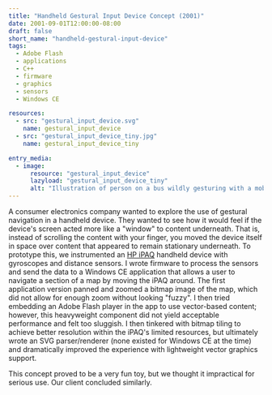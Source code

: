 ```yaml
---
title: "Handheld Gestural Input Device Concept (2001)"
date: 2001-09-01T12:00:00-08:00
draft: false
short_name: "handheld-gestural-input-device"
tags:
  - Adobe Flash
  - applications
  - C++
  - firmware
  - graphics
  - sensors
  - Windows CE

resources:
  - src: "gestural_input_device.svg"
    name: gestural_input_device
  - src: "gestural_input_device_tiny.jpg"
    name: gestural_input_device_tiny

entry_media:
  - image:
      resource: "gestural_input_device"
      lazyload: "gestural_input_device_tiny"
      alt: "Illustration of person on a bus wildly gesturing with a mobile device--to the dismay of other passengers"
---
```

A consumer electronics company wanted to explore the use of gestural navigation in a handheld device. They wanted to see how it would feel if the device's screen acted more like a "window" to content underneath. That is, instead of scrolling the content with your finger, you moved the device itself in space over content that appeared to remain stationary underneath. To prototype this, we instrumented an [HP iPAQ](https://en.wikipedia.org/wiki/IPAQ) handheld device with gyroscopes and distance sensors. I wrote firmware to process the sensors and send the data to a Windows CE application that allows a user to navigate a section of a map by moving the iPAQ around. The first application version panned and zoomed a bitmap image of the map, which did not allow for enough zoom without looking "fuzzy". I then tried embedding an Adobe Flash player in the app to use vector-based content; however, this heavyweight component did not yield acceptable performance and felt too sluggish. I then tinkered with bitmap tiling to achieve better resolution within the iPAQ's limited resources, but ultimately wrote an SVG parser/renderer (none existed for Windows CE at the time) and dramatically improved the experience with lightweight vector graphics support.

This concept proved to be a very fun toy, but we thought it impractical for serious use. Our client concluded similarly.
